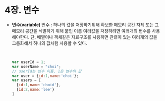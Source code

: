 # 4장. 변수

- **변수(variable)**
  변수 : 하나의 값을 저장하기위해 확보한 메모리 공간 자체 또는 그 메모리 공간을 식별하기 위해 붙인 이름
  여러값을 저장하려면 여러개의 변수를 사용해야한다. 단, 배열이나 객체같은 자료구조를 사용하면 관련이 있는 여러개의 값을 그룹화해서 하나의 값처럼 사용할 수 있다. 
  
  <br>
  
  ```javascript
  var userId = 1;
  var userName = "choi";
  // userId는 변수 이름, 1은 변수의 값
  var user = {id:1,name:'choi'};
  var users = [
    {id:1,name:'choid'},
    {id:2,name:'lee'}
  ]

<br>
